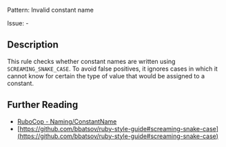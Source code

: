Pattern: Invalid constant name

Issue: -

## Description

This rule checks whether constant names are written using `SCREAMING_SNAKE_CASE`. To avoid false positives, it ignores cases in which it cannot know
for certain the type of value that would be assigned to a constant.

## Further Reading

* [RuboCop - Naming/ConstantName](https://docs.rubocop.org/rubocop/cops_naming.html#namingconstantname)
* [https://github.com/bbatsov/ruby-style-guide#screaming-snake-case](https://github.com/bbatsov/ruby-style-guide#screaming-snake-case)
